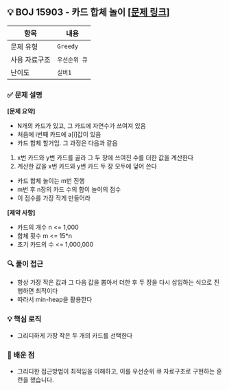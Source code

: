 ## 💡 BOJ 15903 - 카드 합체 놀이 [[문제 링크](https://www.acmicpc.net/problem/15903)]

| 항목 | 내용 |
|------|------|
| 문제 유형 | `Greedy` |
| 사용 자료구조 | `우선순위 큐` |
| 난이도 | `실버1` |

### ✅ 문제 설명
**[문제 요약]**

- N개의 카드가 있고, 그 카드에 자연수가 쓰여져 있음
- 처음에 i번째 카드에 a[i]값이 있음
- 카드 합체 할거임. 그 과정은 다음과 같음
1. x번 카드와 y번 카드를 골라 그 두 장에 쓰여진 수를 더한 값을 계산한다
2. 계산한 값을 x번 카드와 y번 카드 두 장 모두에 덮어 쓴다

- 카드 합체 놀이는 m번 진행
- m번 후 n장의 카드 수의 합이 놀이의 점수
- 이 점수를 가장 작게 만들어라

**[제약 사항]**

- 카드의 개수 n <= 1,000
- 합체 횟수 m <= 15*n
- 초기 카드의 수 <= 1,000,000

### 🔍 풀이 접근
- 항상 가장 작은 값과 그 다음 값을 뽑아서 더한 후 두 장을 다시 삽입하는 식으로 진행하면 최적이다
- 따라서 min-heap을 활용한다

### 💡 핵심 로직
- 그리디하게 가장 작은 두 개의 카드를 선택한다

### 📌 배운 점
- 그리디한 접근방법이 최적임을 이해하고, 이를 우선순위 큐 자료구조로 구현하는 훈련을 했습니다.

